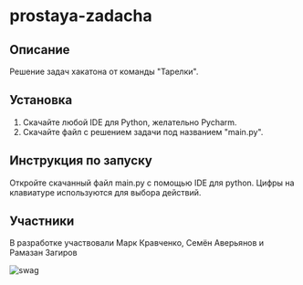 # prostaya-zadacha
## Описание
Решение задач хакатона от команды "Тарелки".

## Установка
1. Скачайте любой IDE для Python, желательно Pycharm.
2. Скачайте файл с решением задачи под названием "main.py".

## Инструкция по запуску
Откройте скачанный файл main.py с помощью IDE для python. Цифры на клавиатуре используются для выбора действий.

## Участники
В разработке участвовали Марк Кравченко, Семён Аверьянов и Рамазан Загиров

![swag](https://i1.sndcdn.com/artworks-GpzTlvFv6Kmn6eU6-Z7C4oQ-t500x500.jpg)
